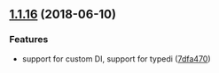 <a name="1.1.16"></a>
## [1.1.16](https://github.com/PanayotCankov/mocha-typescript/compare/v1.1.15...v1.1.16) (2018-06-10)


### Features

* support for custom DI, support for typedi ([7dfa470](https://github.com/PanayotCankov/mocha-typescript/commit/7dfa470))




